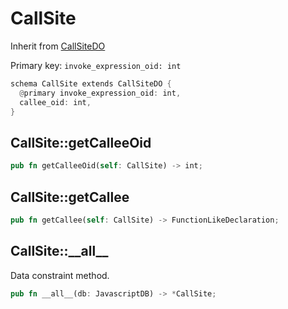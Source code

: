 # CallSite

Inherit from [CallSiteDO](./CallSiteDO.md)

Primary key: `invoke_expression_oid: int`

```rust
schema CallSite extends CallSiteDO {
  @primary invoke_expression_oid: int,
  callee_oid: int,
}
```
## CallSite::getCalleeOid

```rust
pub fn getCalleeOid(self: CallSite) -> int;
```
## CallSite::getCallee

```rust
pub fn getCallee(self: CallSite) -> FunctionLikeDeclaration;
```
## CallSite::\_\_all\_\_

Data constraint method.

```rust
pub fn __all__(db: JavascriptDB) -> *CallSite;
```
